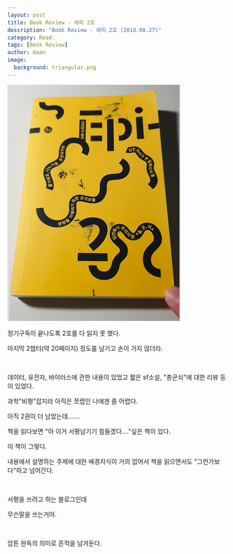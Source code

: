 ```yaml
---
layout: post
title: Book Review - 에피 2호
description: "Book Review - 에피 2호 (2018.08.27)" 
category: Read.
tags: [Book Review]
author: Haan
image:
  background: triangular.png
---
```

<img src="/assets/img/epi-2.png">
<br/>
<p>정기구독이 끝나도록 2호를 다 읽지 못 했다.</p>
<p>마지막 2챕터(약 20페이지) 정도를 남기고 손이 가지 않더라.</p>
<br/>
<p>데이터, 유전자, 바이러스에 관한 내용이 있었고 짧은 sf소설, "총균쇠"에 대한 리뷰 등이 있었다.</p>
<p>과학"비평"잡지라 아직은 쪼랩인 나에겐 좀 어렵다.</p>
<p>아직 2권이 더 남았는데.......</p>
<p>책을 읽다보면 "아 이거 서평남기기 힘들겠다...."싶은 책이 있다.</p>
<p>이 책이 그렇다.</p> 
<p>내용에서 설명하는 주제에 대한 배경지식이 거의 없어서 책을 읽으면서도 "그런가보다"하고 넘어간다.</p>
<br/>
<p>서평을 쓰려고 하는 블로그인데</p>
<p>무슨말을 쓰는거야.</p>
<br/>
<p>암튼 완독의 의미로 흔적을 남겨둔다.</p>

